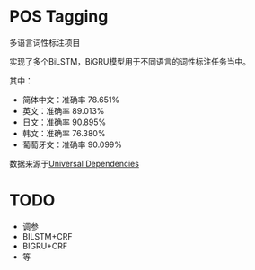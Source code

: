# POS Tagging
多语言词性标注项目

实现了多个BiLSTM，BiGRU模型用于不同语言的词性标注任务当中。

其中：

- 简体中文：准确率 78.651%
- 英文：准确率 89.013%
- 日文：准确率 90.895%
- 韩文：准确率 76.380%
- 葡萄牙文：准确率 90.099%

数据来源于[Universal Dependencies](https://universaldependencies.org/)

# TODO

- 调参
- BILSTM+CRF
- BIGRU+CRF
- 等